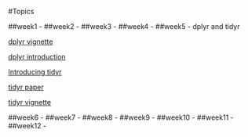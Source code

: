 #Topics

##week1 - 
##week2 - 
##week3 - 
##week4 - 
##week5 - dplyr and tidyr

[dplyr vignette](https://cran.rstudio.com/web/packages/dplyr/vignettes/introduction.html)

[dplyr introduction](https://blog.rstudio.org/2014/01/17/introducing-dplyr/)

[Introducing tidyr](https://blog.rstudio.org/2014/07/22/introducing-tidyr/)

[tidyr paper](http://vita.had.co.nz/papers/tidy-data.pdf)

[tidyr vignette](https://cran.r-project.org/web/packages/tidyr/vignettes/tidy-data.html)
 
##week6 - 
##week7 - 
##week8 - 
##week9 - 
##week10 - 
##week11 - 
##week12 - 

